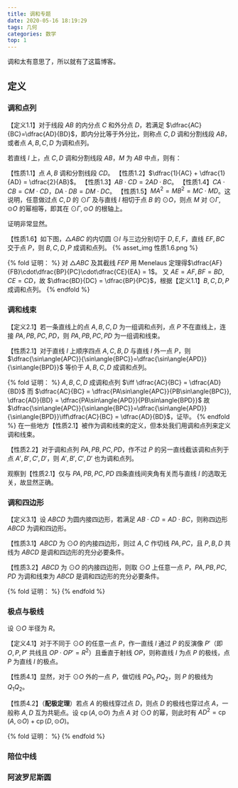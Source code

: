 ```yaml
---
title: 调和专题
date: 2020-05-16 18:19:29
tags: 几何
categories: 数学
top: 1
---
```


调和太有意思了，所以就有了这篇博客。

<!-- more -->

## 定义

### 调和点列

【定义1.1】对于线段 $AB$ 的内分点 $C$ 和外分点 $D$，若满足 $\dfrac{AC}{BC}=\dfrac{AD}{BD}$，即内分比等于外分比，则称点 $C, D$ 调和分割线段 $AB$，或者点 $A, B, C, D$ 为调和点列。

若直线 $l$ 上，点 $C, D$ 调和分割线段 $AB$，$M$ 为 $AB$ 中点，则有：

【性质1.1】点 $A, B$ 调和分割线段 $CD$。
【性质1.2】$\dfrac{1}{AC} + \dfrac{1}{AD} = \dfrac{2}{AB}$。
【性质1.3】$AB\cdot CD = 2AD\cdot BC$。
【性质1.4】$CA\cdot CB = CM\cdot CD$，$DA\cdot DB = DM\cdot DC$。
【性质1.5】$MA^2 = MB^2 = MC\cdot MD$。这说明，任意做过点 $C, D$ 的 $\odot \Gamma$ 及与直线 $l$ 相切于点 $B$ 的 $\odot O$，则点 $M$ 对 $\odot \Gamma, \odot O$ 的幂相等，即其在 $\odot \Gamma, \odot O$ 的根轴上。

证明非常显然。

【性质1.6】如下图，$\triangle{ABC}$ 的内切圆 $\odot I$ 与三边分别切于 $D, E, F$，直线 $EF, BC$ 交于点 $P$，则 $B, C, D, P$ 成调和点列。
{% asset_img 性质1.6.png %}

{% fold 证明： %}
对 $\triangle{ABC}$ 及其截线 $FEP$ 用 Menelaus 定理得$\dfrac{AF}{FB}\cdot\dfrac{BP}{PC}\cdot\dfrac{CE}{EA} = 1$。
又 $AE = AF, BF = BD, CE = CD$，故 $\dfrac{BD}{DC} = \dfrac{BP}{PC}$，根据【定义1.1】$B, C, D, P$ 成调和点列。
{% endfold %}

### 调和线束

【定义2.1】若一条直线上的点 $A, B, C, D$ 为一组调和点列，点 $P$ 不在直线上，连接 $PA, PB, PC, PD$，则 $PA, PB, PC, PD$ 为一组调和线束。

【性质2.1】对于直线 $l$ 上顺序四点 $A, C, B, D$ 与直线 $l$ 外一点 $P$，则 $\dfrac{\sin\angle{APC}}{\sin\angle{BPC}}=\dfrac{\sin\angle{APD}}{\sin\angle{BPD}}$ 等价于 $A, B, C, D$ 成调和点列。

{% fold 证明： %}
$A, B, C, D$ 成调和点列 $\iff \dfrac{AC}{BC} = \dfrac{AD}{BD}$
而 $\dfrac{AC}{BC} = \dfrac{PA\sin\angle{APC}}{PB\sin\angle{BPC}}, \dfrac{AD}{BD} = \dfrac{PA\sin\angle{APD}}{PB\sin\angle{BPD}}$
故 $\dfrac{\sin\angle{APC}}{\sin\angle{BPC}}=\dfrac{\sin\angle{APD}}{\sin\angle{BPD}}\iff\dfrac{AC}{BC} = \dfrac{AD}{BD}$，证毕。
{% endfold %}
在一些地方【性质2.1】被作为调和线束的定义，但本处我们用调和点列来定义调和线束。

【性质2.2】对于调和点列 $PA, PB, PC, PD$，作不过 $P$ 的另一直线截该调和点列于点 $A', B', C', D'$，则 $A', B', C', D'$ 也为调和点列。

观察到【性质2.1】仅与 $PA, PB, PC, PD$ 四条直线间夹角有关而与直线 $l$ 的选取无关，故显然正确。

### 调和四边形

【定义3.1】设 $ABCD$ 为圆内接四边形，若满足 $AB\cdot CD = AD\cdot BC$，则称四边形 $ABCD$ 为调和四边形。

【性质3.1】$ABCD$ 为 $\odot O$ 的内接四边形，则过 $A, C$ 作切线 $PA, PC$，且 $P, B, D$ 共线为 $ABCD$ 是调和四边形的充分必要条件。

【性质3.2】$ABCD$ 为 $\odot O$ 的内接四边形，则取 $\odot O$ 上任意一点 $P$，$PA, PB, PC, PD$ 为调和线束为 $ABCD$ 是调和四边形的充分必要条件。

{% fold 证明： %}
{% endfold %}

### 极点与极线

设 $\odot O$ 半径为 $R$。

【定义4.1】对于不同于 $\odot O$ 的任意一点 $P$，作一直线 $l$ 通过 $P$ 的反演像 $P'$（即 $O, P, P'$ 共线且 $OP\cdot OP' = R^2$）且垂直于射线 $OP$，则称直线 $l$ 为点 $P$ 的极线，点 $P$ 为直线 $l$ 的极点。

【性质4.1】显然，对于 $\odot O$ 外的一点 $P$，做切线 $PQ_1, PQ_2$，则 $P$ 的极线为 $Q_1Q_2$。

【性质4.2】（**配极定理**）若点 $A$ 的极线穿过点 $D$，则点 $D$ 的极线也穿过点 $A$，一般称 $A, D$ 互为共轭点。设 $\operatorname{cp}(A, \odot O)$ 为点 $A$ 对 $\odot O$ 的幂，则此时有 $AD^2 = \operatorname{cp}(A, \odot O) + \operatorname{cp}(D, \odot O)$。

{% fold 证明： %}
{% endfold %}

### 陪位中线

### 阿波罗尼斯圆
